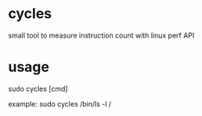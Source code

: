 # cycles
small tool to measure instruction count with linux perf API

# usage

sudo cycles [cmd]

example:
sudo cycles /bin/ls -l /
